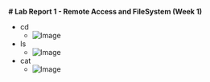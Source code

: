**# Lab Report 1 - Remote Access and FileSystem (Week 1)**
* cd
  * ![Image](http://url/a.png)
* ls
  * ![Image](http://url/a.png)
* cat
  * ![Image](http://url/a.png)
